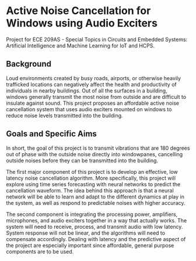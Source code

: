 # Active Noise Cancellation for Windows using Audio Exciters

Project for ECE 209AS - Special Topics in Circuits and Embedded Systems: Artificial Intelligence and Machine Learning for IoT and HCPS.

## Background

Loud environments created by busy roads, airports, or otherwise heavily trafficked locations can negatively affect the health and productivity of individuals in nearby buildings. Out of all the surfaces in a building, windows generally transmit the most noise from outside and are difficult to insulate against sound. This project proposes an affordable active noise cancellation system that uses audio exciters mounted on windows to reduce noise levels transmitted into the building.

## Goals and Specific Aims

In short, the goal of this project is to transmit vibrations that are 180 degrees out of phase with the outside noise directly into windowpanes, cancelling outside noises before they can be transmitted into the building.

The first major component of this project is to develop an effective, low latency noise cancellation algorithm. More specifically, this project will explore using time series forecasting with neural networks to predict the cancellation waveform. The idea behind this approach is that a neural network will be able to learn and adapt to the different dynamics at play in the system, as well as respond to predictable noises with higher accuracy.

The second component is integrating the processing power, amplifiers, microphones, and audio exciters together in a way that actually works. The system will need to receive, process, and transmit audio with low latency. System response will not be linear, and the algorithms will need to compensate accordingly. Dealing with latency and the predictive aspect of the project are especially important since affordable, general purpose components are to be used.